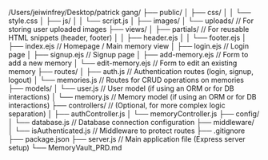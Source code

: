/Users/jeiwinfrey/Desktop/patrick gang/
├── public/
│   ├── css/
│   │   └── style.css
│   ├── js/
│   │   └── script.js
│   ├── images/
│   └── uploads/          // For storing user uploaded images
├── views/
│   ├── partials/         // For reusable HTML snippets (header, footer)
│   │   ├── header.ejs
│   │   └── footer.ejs
│   ├── index.ejs         // Homepage / Main memory view
│   ├── login.ejs         // Login page
│   ├── signup.ejs        // Signup page
│   ├── add-memory.ejs    // Form to add a new memory
│   └── edit-memory.ejs   // Form to edit an existing memory
├── routes/
│   ├── auth.js           // Authentication routes (login, signup, logout)
│   └── memories.js       // Routes for CRUD operations on memories
├── models/
│   └── user.js           // User model (if using an ORM or for DB interactions)
│   └── memory.js         // Memory model (if using an ORM or for DB interactions)
├── controllers/          // (Optional, for more complex logic separation)
│   ├── authController.js
│   └── memoryController.js
├── config/
│   └── database.js       // Database connection configuration
├── middleware/
│   └── isAuthenticated.js // Middleware to protect routes
├── .gitignore
├── package.json
├── server.js             // Main application file (Express server setup)
└── MemoryVault_PRD.md